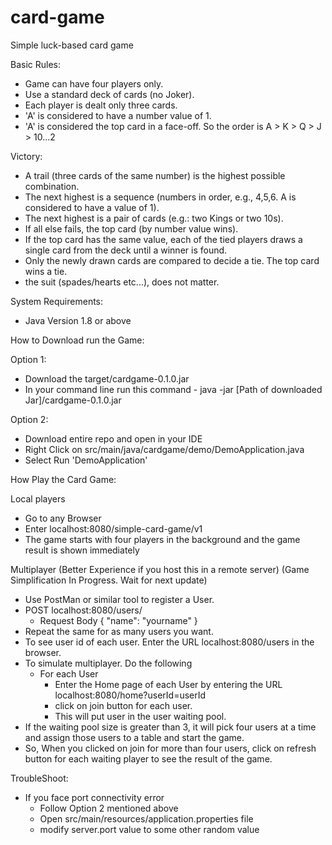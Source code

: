 # card-game

Simple luck-based card game

Basic Rules:
- Game can have four players only.
- Use a standard deck of cards (no Joker).
- Each player is dealt only three cards.
- 'A' is considered to have a number value of 1.
- 'A' is considered the top card in a face-off. So the order is A > K > Q > J > 10...2

Victory:
- A trail (three cards of the same number) is the highest possible combination.
- The next highest is a sequence (numbers in order, e.g., 4,5,6. A is considered to have a
value of 1).
- The next highest is a pair of cards (e.g.: two Kings or two 10s).
- If all else fails, the top card (by number value wins).
- If the top card has the same value, each of the tied players draws a single card from the
deck until a winner is found.
- Only the newly drawn cards are compared to decide a tie. The top card wins a tie.
- the suit (spades/hearts etc...), does not matter.


System Requirements:
- Java Version 1.8 or above

How to Download run the Game:

Option 1:
-  Download the target/cardgame-0.1.0.jar
-  In your command line run this command - java -jar [Path of downloaded Jar]/cardgame-0.1.0.jar

Option 2:
- Download entire repo and open in your IDE
- Right Click on src/main/java/cardgame/demo/DemoApplication.java
- Select Run 'DemoApplication'

How Play the Card Game:

Local players
- Go to any Browser
- Enter localhost:8080/simple-card-game/v1
- The game starts with four players in the background and the game result is shown immediately

Multiplayer (Better Experience if you host this in a remote server)
(Game Simplification In Progress. Wait for next update)
- Use PostMan or similar tool to register a User.
- POST localhost:8080/users/ 
  - Request Body { "name": "yourname" } 
- Repeat the same for as many users you want.
- To see user id of each user. Enter the URL localhost:8080/users in the browser.
- To simulate multiplayer. Do the following
  - For each User
    - Enter the Home page of each User by entering the URL localhost:8080/home?userId=userId
    - click on join button for each user. 
    - This will put user in the user waiting pool.
- If the waiting pool size is greater than 3, it will pick four users at a time and assign those users to a table and start the game.
- So, When you clicked on join for more than four users, click on refresh button for each waiting player to see the result of the game.

TroubleShoot:
- If you face port connectivity error
  - Follow Option 2 mentioned above
  - Open src/main/resources/application.properties file
  - modify server.port value to some other random value




